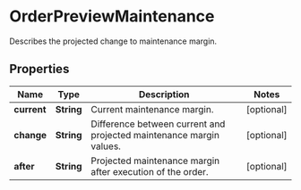 

# OrderPreviewMaintenance

Describes the projected change to maintenance margin.

## Properties

| Name | Type | Description | Notes |
|------------ | ------------- | ------------- | -------------|
|**current** | **String** | Current maintenance margin. |  [optional] |
|**change** | **String** | Difference between current and projected maintenance margin values. |  [optional] |
|**after** | **String** | Projected maintenance margin after execution of the order. |  [optional] |



